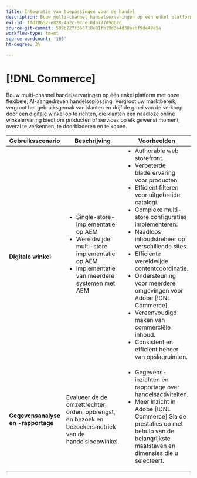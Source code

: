 ```yaml
---
title: Integratie van toepassingen voor de handel
description: Bouw multi-channel handelservaringen op één enkel platform met onze flexibele, AI-aangedreven handelsoplossing.
exl-id: ffd78652-e828-4a2c-97ce-0da777d9db2c
source-git-commit: 509b227f360718e81fb19d3a4d30aebf9de49e5a
workflow-type: tm+mt
source-wordcount: '165'
ht-degree: 3%

---
```


# [!DNL Commerce]

Bouw multi-channel handelservaringen op één enkel platform met onze flexibele, AI-aangedreven handelsoplossing. Vergroot uw marktbereik, vergroot het gebruiksgemak van klanten en drijf de groei van de verkoop door een digitale winkel op te richten, die klanten een naadloze online winkelervaring biedt om producten of services op elk gewenst moment, overal te verkennen, te doorbladeren en te kopen.

<table>

<thead>
    <tr>
      <th>Gebruiksscenario</th>
      <th>Beschrijving</th>
      <th>Voorbeelden</th>
      <th>Toepassingen</th>
    </tr>
  </thead>
  <tbody>
 <tr>
   <td><strong>Digitale winkel</strong></td>
   <td><ul style="margin-top: 0;">
          <li>Single-store-implementatie op AEM
          <li>Wereldwijde multi-store implementatie op AEM</li>
          <li>Implementatie van meerdere systemen met AEM</li>
        </ul>
  </td>
   <td>
    <ul style="margin-top: 0;">
          <li>Authorable web storefront.</li>
          <li>Verbeterde bladerervaring voor producten.</li>
          <li>Efficiënt filteren voor uitgebreide catalogi.</li>
          <li>Complexe multi-store configuraties implementeren.</li>
          <li>Naadloos inhoudsbeheer op verschillende sites.</li>
          <li>Efficiënte wereldwijde contentcoördinatie.</li>
          <li>Ondersteuning voor meerdere omgevingen voor Adobe [!DNL Commerce].</li>
          <li>Vereenvoudigd maken van commerciële inhoud.</li>
          <li>Consistent en efficiënt beheer van opslagruimten.</li>
      </ul>
    </td>
   <td><a href="/help/integrations/integrations-between-applications/experience-manager/experience-manager-commerce.md">[!DNL Commerce] en Experience Manager</a></td>
 </tr> 
 <tr>
   <td><strong>Gegevensanalyse en -rapportage<strong></td>
   <td>Evalueer de de omzettrechter, orden, opbrengst, en bezoek en bezoekersmetriek van de handelsloopwinkel.</td>
   <td><ul style="margin-top: 0;"><li>Gegevens-inzichten en rapportage over handelsactiviteiten.</li><li>Meer inzicht in Adobe [!DNL Commerce] Sla de prestaties op met behulp van de belangrijkste maatstaven en dimensies die u selecteert.</li></ul></td>
   <td><a href="/help/integrations/integrations-between-applications/commerce/commerce-analytics.md">[!DNL Commerce] en [!DNL Analytics]</a></td>
 </tr>
 </tbody>
 </table>
